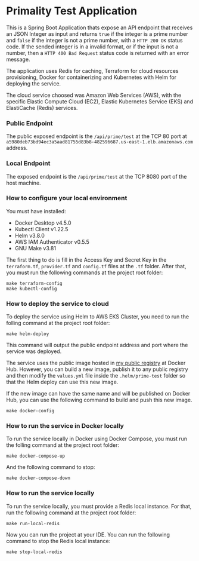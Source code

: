 # Primality Test Application

This is a Spring Boot Application thats expose an API endpoint that receives an JSON Integer as input and returns `true`
if the integer is a prime number and `false` if the integer is not a prime number, with a `HTTP 200 OK` status code. If
the sended integer is in a invalid format, or if the input is not a number, then a `HTTP 400 Bad Request` status code is
returned with an error message.

The application uses Redis for caching, Terraform for cloud resources provisioning, Docker for containerizing and 
Kubernetes with Helm for deploying the service.

The cloud service choosed was Amazon Web Services (AWS), with the specific Elastic Compute Cloud (EC2), Elastic 
Kubernetes Service (EKS) and ElastiCache (Redis) services.

### Public Endpoint
The public exposed endpoint is the `/api/prime/test` at the TCP 80 port at
`a5980deb73bd94ec3a5aad81755d83b8-482596687.us-east-1.elb.amazonaws.com` address.

### Local Endpoint
The exposed endpoint is the `/api/prime/test` at the TCP 8080 port of the host machine.

### How to configure your local environment
You must have installed:
* Docker Desktop v4.5.0
* Kubectl Client v1.22.5
* Helm v3.8.0
* AWS IAM Authenticator v0.5.5
* GNU Make v3.81

The first thing to do is fill in the Access Key and Secret Key in the `terraform.tf`, `provider.tf` and `config.tf`
files at the `.tf` folder. After that, you must run the following commands at the project root folder:

```shell
make terraform-config
make kubectl-config
```

### How to deploy the service to cloud
To deploy the service using Helm to AWS EKS Cluster, you need to run the folling command at the project root folder:

```shell
make helm-deploy
```

This command will output the public endpoint address and port where the service was deployed.

The service uses the public image hosted in [my public registry](https://hub.docker.com/r/gertmuller88/prime-test)
at Docker Hub. However, you can build a new image, publish it to any public registry and then modify the `values.yml`
file inside the `.helm/prime-test` folder so that the Helm deploy can use this new image.

If the new image can have the same name and will be published on Docker Hub, you can use the following command to build
and push this new image.

```shell
make docker-config
```

### How to run the service in Docker locally
To run the service locally in Docker using Docker Compose, you must run the folling command at the project root folder:

```shell
make docker-compose-up
```

And the following command to stop:

```shell
make docker-compose-down
```

### How to run the service locally
To run the service locally, you must provide a Redis local instance. For that, run the following command at the
project root folder:

```shell
make run-local-redis
```

Now you can run the project at your IDE.
You can run the following command to stop the Redis local instance:

```shell
make stop-local-redis
```
